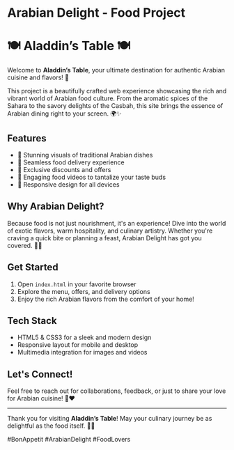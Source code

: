 # Arabian Delight - Food Project
# 🍽 Aladdin’s Table 🍽

Welcome to **Aladdin’s Table**, your ultimate destination for authentic Arabian cuisine and flavors! 🌟

This project is a beautifully crafted web experience showcasing the rich and vibrant world of Arabian food culture. From the aromatic spices of the Sahara to the savory delights of the Casbah, this site brings the essence of Arabian dining right to your screen. 🌍✨

## Features

- 🍛 Stunning visuals of traditional Arabian dishes  
- 🚚 Seamless food delivery experience  
- 🎉 Exclusive discounts and offers  
- 🎥 Engaging food videos to tantalize your taste buds  
- 📱 Responsive design for all devices  

## Why Arabian Delight?

Because food is not just nourishment, it's an experience! Dive into the world of exotic flavors, warm hospitality, and culinary artistry. Whether you're craving a quick bite or planning a feast, Arabian Delight has got you covered. 🥙🍢

## Get Started

1. Open `index.html` in your favorite browser  
2. Explore the menu, offers, and delivery options  
3. Enjoy the rich Arabian flavors from the comfort of your home!  

## Tech Stack

- HTML5 & CSS3 for a sleek and modern design  
- Responsive layout for mobile and desktop  
- Multimedia integration for images and videos  

## Let's Connect!

Feel free to reach out for collaborations, feedback, or just to share your love for Arabian cuisine! 💬❤️

---

Thank you for visiting **Aladdin’s Table**! May your culinary journey be as delightful as the food itself. 🌟🍴

#BonAppetit #ArabianDelight #FoodLovers
